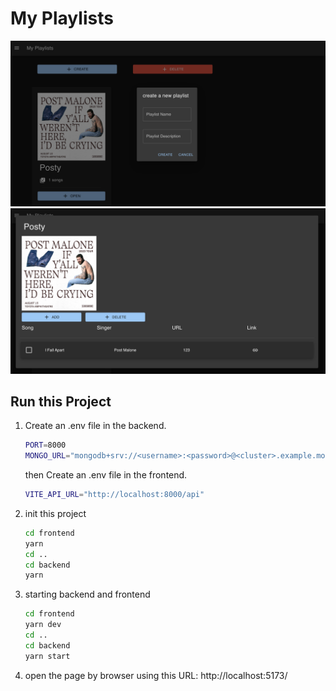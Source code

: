 # My Playlists

![Playlists1](../images/Playlists1.png)
![Playlists2](../images/Playlists2.png)

## Run this Project
1. Create an .env file in the backend.
    ```bash
    PORT=8000
    MONGO_URL="mongodb+srv://<username>:<password>@<cluster>.example.mongodb.net/?retryWrites=true&w=majority"
    ```
    then Create an .env file in the frontend.
    ```bash
    VITE_API_URL="http://localhost:8000/api"
    ```


2. init this project
    ```bash
    cd frontend
    yarn
    cd ..
    cd backend
    yarn
    ```

3. starting backend and frontend
    ```bash
    cd frontend
    yarn dev
    cd ..
    cd backend
    yarn start
    ```

4. open the page by browser
using this URL: http://localhost:5173/
